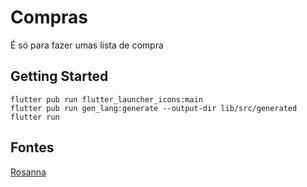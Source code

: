 # Compras

É só para fazer umas lista de compra

## Getting Started

```
flutter pub run flutter_launcher_icons:main
flutter pub run gen_lang:generate --output-dir lib/src/generated
flutter run
```

## Fontes

[Rosanna](https://www.dafont.com/pt/rosanna.font)
